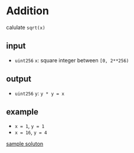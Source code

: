 # Addition

calulate `sqrt(x)`

## input

- `uint256` `x`: square integer between `[0, 2**256)`

## output

- `uint256` `y`: `y * y = x`

## example

- `x = 1`, `y = 1`
- `x = 16`, `y = 4`

[sample soluton](Solution.sol)
